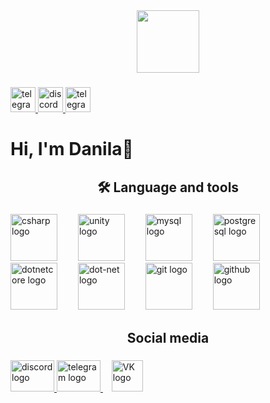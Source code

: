 <div align="center">
  <img height="100" src="https://media.discordapp.net/attachments/656865654976020490/1161969809144168468/2023-10-12_141225442.png?ex=653a3bb6&is=6527c6b6&hm=9f7861afec7d490552f78b1bb68390cd403031196b695d43a258a76d560d6ba9&=**"  />
</div>

###

<div align="left">
  <a href="https://t.me/DaSHhxd" target="_blank">
    <img src="https://img.shields.io/static/v1?message=Telegram&logo=telegram&label=&color=2CA5E0&logoColor=White&labelColor=&style=for-the-badge" height="40" alt="telegram logo"  />
  </a>
  <a href="https://discordapp.com/users/650016129993146368/" target="_blank">
    <img src="https://img.shields.io/static/v1?message=Discord&logo=discord&label=&color=7289DA&logoColor=white&labelColor=&style=for-the-badge" height="40" alt="discord logo"  />
  </a>
  <a href="https://vk.com/hah_ti_poiman" target="_blank">
    <img src="https://media.discordapp.net/attachments/656865654976020490/1162005492986544209/2023-10-12_162851058.png?ex=653a5cf2&is=6527e7f2&hm=b7819110c72569df8aa9d1ae263671cb8146b6fdd07bdd1d775bb85f10a0151f&=" height="40" alt="telegram logo"  />
  </a>
</div>

###

<h1 align="left">Hi, I'm Danila👋</h1>

###

<h2 align="center">🛠 Language and tools</h2>

###

<div align="left">
  <img src="https://cdn.jsdelivr.net/gh/devicons/devicon/icons/csharp/csharp-original.svg" height="75" alt="csharp logo"  />
  <img width="25" />
  <img src="https://gitlab.com/uploads/-/system/group/avatar/65976989/unity-logo.png" height="75" alt="unity logo"  />
  <img width="25" />
  <img src="https://cdn.jsdelivr.net/gh/devicons/devicon/icons/mysql/mysql-original.svg" height="75" alt="mysql logo"  />
  <img width="25" />
  <img src="https://cdn.jsdelivr.net/gh/devicons/devicon/icons/postgresql/postgresql-original.svg" height="75" alt="postgresql logo"  />
  <img width="25" />
  <img src="https://cdn.jsdelivr.net/gh/devicons/devicon/icons/dotnetcore/dotnetcore-original.svg" height="75" alt="dotnetcore logo"  />
  <img width="25" />
  <img src="https://cdn.jsdelivr.net/gh/devicons/devicon/icons/dot-net/dot-net-original.svg" height="75" alt="dot-net logo"  />
  <img width="25" />
  <img src="https://cdn.jsdelivr.net/gh/devicons/devicon/icons/git/git-original.svg" height="75" alt="git logo"  />
  <img width="25" />
  <img src="https://i.pinimg.com/originals/b1/5e/ed/b15eedbdafbbdbca3249e3942f4faf3b.png" height="75" alt="github logo"  />
</div>

###

<h2 align="center">Social media</h2>

###

<div align="left">
  <a href="https://discordapp.com/users/650016129993146368/" target="_blank">
    <img src="https://raw.githubusercontent.com/maurodesouza/profile-readme-generator/master/src/assets/icons/social/discord/default.svg" width="70" height="50" alt="discord logo"  />
  </a>
  <a href="https://t.me/DaSHhxd" target="_blank">
    <img src="https://raw.githubusercontent.com/maurodesouza/profile-readme-generator/master/src/assets/icons/social/telegram/default.svg" width="70" height="50" alt="telegram logo"  />
  </a>
  <img width="10" />
  <a href="https://vk.com/hah_ti_poiman" target="_blank">
    <img src="https://media.discordapp.net/attachments/656865654976020490/1161999551981432902/2023-10-12_161056732.png?ex=653a576a&is=6527e26a&hm=b19e003531aff39a8543eab69b54e986df27909053df50c404b225abe2a94461&=&width=622&height=617" width="50" height="50" alt="VK logo"  />
  </a>
</div>

###
